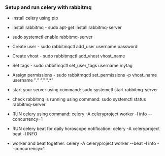 ### Setup and run celery with rabbitmq ###
* install celery using pip
* install rabbitmq - sudo apt-get install rabbitmq-server
* sudo systemctl enable rabbitmq-server
  
* Create user - sudo rabbitmqctl add_user username password
* Create vhost - sudo rabbitmqctl add_vhost vhost_name
* Set tags - sudo rabbitmqctl set_user_tags username mytag
* Assign permissions - sudo rabbitmqctl set_permissions -p vhost_name username ".*" ".*" ".*"
* start your server using command: sudo systemctl start rabbitmq-server
* check rabbitmq is running using command: sudo systemctl status rabbitmq-server
  
* RUN celery using command: celery -A celeryproject worker -l info --concurrency=1
* RUN celery beat for daily horoscope notification: celery -A celeryproject beat -l INFO
* worker and beat together: celery -A celeryproject worker --beat -l info --concurrency=1